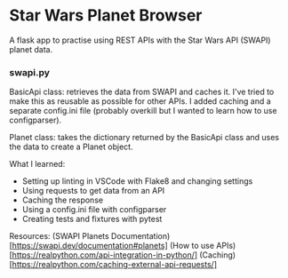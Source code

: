 # Star Wars Planet Browser

A flask app to practise using REST APIs with the Star Wars API (SWAPI) planet data.

### swapi.py 
BasicApi class: retrieves the data from SWAPI and caches it. 
I've tried to make this as reusable as possible for other APIs. I added caching and a separate config.ini file (probably overkill but I wanted to learn how to use configparser).

Planet class: takes the dictionary returned by the BasicApi class and uses the data to create a Planet object.


What I learned:
* Setting up linting in VSCode with Flake8 and changing settings
* Using requests to get data from an API
* Caching the response
* Using a config.ini file with configparser
* Creating tests and fixtures with pytest

Resources:
(SWAPI Planets Documentation)[https://swapi.dev/documentation#planets]
(How to use APIs)[https://realpython.com/api-integration-in-python/]
(Caching)[https://realpython.com/caching-external-api-requests/]